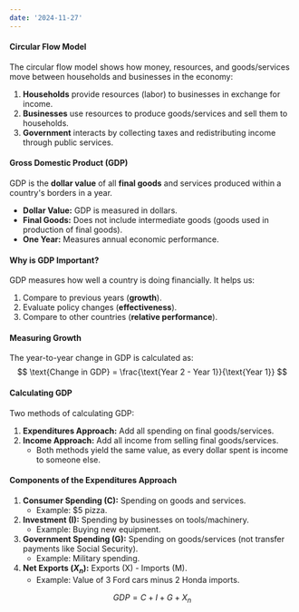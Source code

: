 ```yaml
---
date: '2024-11-27'
---
```

#### Circular Flow Model
The circular flow model shows how money, resources, and goods/services move between households and businesses in the economy:
1. **Households** provide resources (labor) to businesses in exchange for income.  
2. **Businesses** use resources to produce goods/services and sell them to households.  
3. **Government** interacts by collecting taxes and redistributing income through public services.

#### Gross Domestic Product (GDP)
GDP is the **dollar value** of all **final goods** and services produced within a country's borders in a year.
- **Dollar Value:** GDP is measured in dollars.  
- **Final Goods:** Does not include intermediate goods (goods used in production of final goods).  
- **One Year:** Measures annual economic performance.

#### Why is GDP Important?
GDP measures how well a country is doing financially. It helps us:  
1. Compare to previous years (**growth**).  
2. Evaluate policy changes (**effectiveness**).  
3. Compare to other countries (**relative performance**).

#### Measuring Growth
The year-to-year change in GDP is calculated as:  
$$
\text{Change in GDP} = \frac{\text{Year 2 - Year 1}}{\text{Year 1}}
$$

#### Calculating GDP
Two methods of calculating GDP:
1. **Expenditures Approach:** Add all spending on final goods/services.  
2. **Income Approach:** Add all income from selling final goods/services.  
   - Both methods yield the same value, as every dollar spent is income to someone else.

#### Components of the Expenditures Approach
1. **Consumer Spending (C):** Spending on goods and services.  
   - Example: \$5 pizza.  
2. **Investment (I):** Spending by businesses on tools/machinery.  
   - Example: Buying new equipment.  
3. **Government Spending (G):** Spending on goods/services (not transfer payments like Social Security).  
   - Example: Military spending.  
4. **Net Exports ($X_n$):** Exports (X) - Imports (M).  
   - Example: Value of 3 Ford cars minus 2 Honda imports.

$$
GDP = C + I + G + X_n
$$